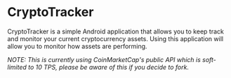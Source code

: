 # CryptoTracker

CryptoTracker is a simple Android application that allows you to keep track and monitor your current cryptocurrency assets. 
Using this application will allow you to monitor how assets are performing. 

*NOTE: This is currently using CoinMarketCap's public API which is soft-limited to 10 TPS, please be aware of this if you decide to fork.*
